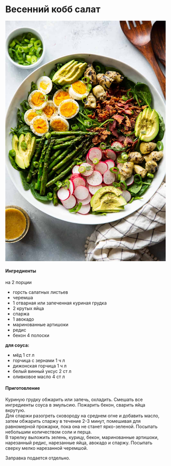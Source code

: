 ﻿---
image: ../pics/spring-cobb.jpg
---
# Весенний кобб салат

![Весенний кобб салат](../pics/spring-cobb.jpg)

#### Ингредиенты

на 2 порции

* горсть салатных листьев
* черемша
* 1 отварная или запеченная куриная грудка
* 2 крутых яйца
* спаржа
* 1 авокадо
* маринованные артишоки
* редис
* бекон 4 полоски
  
**для соуса:**
* мёд 1 ст л
* горчица с зернами 1 ч л
* дижонская горчица 1 ч л
* белый винный уксус 2 ст л
* оливковое масло 4 ст л

#### Приготовление

Куриную грудку обжарить или запечь, охладить. Смешать все ингредиенты соуса в эмульсию. Пожарить бекон, сварить яйца вкрутую.  
Для спаржи разогреть сковороду на среднем огне и добавить масло, затем обжарить спаржу в течение 2-3 минут, помешивая для равномерной прожарки, пока она не станет ярко-зеленой. Посыпать небольшим количеством соли и перца.  
В тарелку выложить зелень, курицу, бекон, маринованные артишоки, нарезанный редис, нарезанные яйца, авокадо и спаржу. Посыпать сверху мелко нарезанной черемшой.

Заправка подается отдельно.
